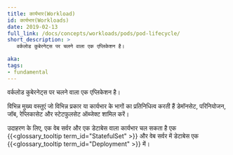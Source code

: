 ```yaml
---
title: कार्यभार(Workload)
id: कार्यभार(Workloads)
date: 2019-02-13
full_link: /docs/concepts/workloads/pods/pod-lifecycle/
short_description: >
   वर्कलोड कुबेरनेट्स पर चलने वाला एक एप्लिकेशन है।

aka: 
tags:
- fundamental
---
```

   वर्कलोड कुबेरनेट्स पर चलने वाला एक एप्लिकेशन है।

<!--more--> 

विभिन्न मुख्य वस्तुएं जो विभिन्न प्रकार या कार्यभार के भागों का प्रतिनिधित्व करती हैं
डेमॉनसेट, परिनियोजन, जॉब, रेप्लिकासेट और स्टेटफुलसेट ऑब्जेक्ट शामिल करें।


उदाहरण के लिए, एक वेब सर्वर और एक डेटाबेस वाला कार्यभार चल सकता है
एक {{<glossary_tooltip term_id="StatefulSet" >}} और वेब सर्वर में डेटाबेस
एक {{<glossary_tooltip term_id="Deployment" >}} में।
